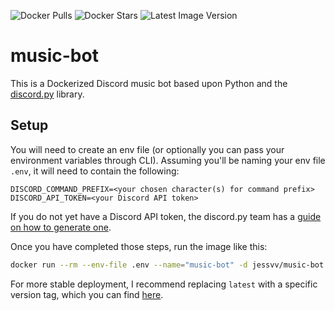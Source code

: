 ![Docker Pulls](https://img.shields.io/docker/pulls/jessvv/music-bot?style=for-the-badge) ![Docker Stars](https://img.shields.io/docker/stars/jessvv/music-bot?style=for-the-badge) ![Latest Image Version](https://img.shields.io/docker/v/jessvv/music-bot?style=for-the-badge)

# music-bot
This is a Dockerized Discord music bot based upon Python and the [discord.py](https://discordpy.readthedocs.io/en/stable/) library. 

## Setup

You will need to create an env file (or optionally you can pass your environment variables through CLI). Assuming you'll be naming your env file `.env`, it will need to contain the following:

```env
DISCORD_COMMAND_PREFIX=<your chosen character(s) for command prefix>
DISCORD_API_TOKEN=<your Discord API token>
```

If you do not yet have a Discord API token, the discord.py team has a [guide on how to generate one](https://discordpy.readthedocs.io/en/stable/discord.html).

Once you have completed those steps, run the image like this:

```bash
docker run --rm --env-file .env --name="music-bot" -d jessvv/music-bot:latest
```

For more stable deployment, I recommend replacing `latest` with a specific version tag, which you can find [here](https://hub.docker.com/r/jessvv/music-bot/tags).
